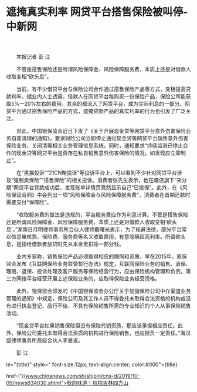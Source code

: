 # 遮掩真实利率 网贷平台搭售保险被叫停-中新网

　

　　本报记者 彭 江

　　不管是搭售保险还是所谓风险保障金、风险保障服务费，本质上还是对借款人收取变相“砍头息”。

　　当前，有不少借贷平台与保险公司合作通过搭售保险产品等方式，变相提高贷款利率。据业内人士透露，借款人在网贷平台每购买一份保险产品，保险公司能获取5%—20%左右的费用，其余的都流入了网贷平台，成为实际利息的一部分。网贷平台通过搭售保险产品的方式，遮掩贷款产品的真实利率的行为也引发了广泛关注。

　　对此，中国银保监会近日下发了《关于开展现金贷等网贷平台意外伤害保险业务自查清理的通知》，要求财险公司立即停止通过现金贷等网贷平台销售意外伤害保险业务，关闭清理相关业务管理信息系统。同时，通知要求“持续监测已停止合作的现金贷等网贷平台是否存在私自销售意外伤害保险的情况，如发现应立即制止”。

　　在“黑猫投诉”“21CN聚投诉”等投诉平台上，可以看到不少针对网贷平台涉及“强制卖保险”“搭售保险”的相关投诉。消费者张先生表示，他在趣店旗下“来分期”网贷平台贷款成功后，发现账单详情页竟然显示自己“已投保”。此外，在《风险保证合同》中会列出一项“风险保障金与风险保障服务费”，消费者在首期还款时需要支付“保障险”。

　　“收取服务费的做法是违规的，平台服务费应作为利息计算。不管是搭售保险还是所谓风险保障金、风险保障服务费，本质上还是对借款人收取变相‘砍头息’。”湖南日月明律师事务所合伙人律师戴曙光表示，为了规避法律，部分平台常以信息审核费、保险费、服务费等名义收取费用，有意隐瞒超高利率。所谓砍头息，是指给借款者放贷时先从本金里扣除一部分钱。

　　业内专家称，销售保险产品必须取得相应的牌照和资质。早在2015年，原保监会发布《互联网保险业务监管暂行办法》规定，互联网保险业务的销售、承保、理赔、退保、投诉处理及客户服务等保险经营行为，应由保险机构管理和负责。第三方网络平台经营开展上述保险业务的，应取得保险业务经营资格。

　　此外，银保监会印发的《中国银保监会办公厅关于加强保险公司中介渠道业务管理的通知》中规定，保险公司及其工作人员不得委托未取得合法资格的机构或没有进行执业登记、品行不佳、不具有保险销售所需的专业知识的个人从事保险销售活动。

　　“现金贷平台如果销售保险但没有保险代销资质，那应该承担相应责任。此外，保险公司委托未取得合法资质的机构进行保险销售，也应担负一定责任。”海汉盛律师事务所高级合伙人李旻说。

　　彭 江

le="{title}" style=" font-size:12px; text-align:center; color:#000">{title}

href="//www.chinanews.com/sh/shipin/cns-d/2019/10-09/news834030.shtml">秋的味道！航拍吉林四方山
